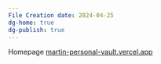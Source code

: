 ```yaml
---
File Creation date: 2024-04-25
dg-home: true
dg-publish: true
---
```

Homepage
[martin-personal-vault.vercel.app](https://martin-personal-vault.vercel.app/)

